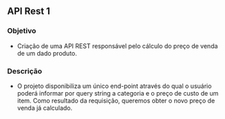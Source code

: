 ## API Rest 1

### Objetivo

- Criação de uma API REST responsável pelo cálculo do preço de venda de um dado produto. 

### Descrição

- O projeto disponibiliza um único end-point através do qual o usuário poderá informar por query string a categoria e o preço de custo de um item. Como resultado da requisição, queremos obter o novo preço de venda já calculado.

